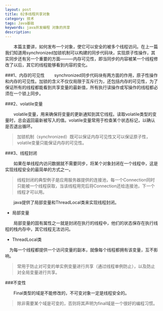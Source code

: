 ```yaml
---
layout: post
title: 02多线程共享对象
category: 技术
tags: Java基础
keywords: java并发编程 对象的共享
description:
---
```


　　本篇主要讲，如何发布一个对象，使它可以安全的被多个线程访问。在上一篇我们知道用synchronized加锁机制可以构建的同步代码块，实现原子性操作，其实同步还有另一个重要的方面———内存可见性，即当同步的内容被某一个线程修改了以后，其它的线程能够看到内容的变化。

###1、内存的可见性
　　synchronized同步代码块有两方面的作用，原子性操作和内存的可见性。加锁的含义不仅仅局限于互斥行为，还包括内存的可见性，为了保证所有的线程都能看到共享变量的最新值，所有执行读操作或写操作的线程都必须在一个锁上同步。

###2、volatile变量

　　volatile变量，用来确保将变量的更新通知到其它线程。读取volatile类型的变量时，总会返回最新被写入的值。volatile变量常用于检查某个状态标记，以确认是否退出循环。

>加锁机制（synchronized）既可以保证内存可见性又可以保证原子性，volatile变量只能保证内存的可见性。

###3、线程封闭

　　如果在单线程内访问数据就不需要同步，将某个对象封闭在一个线程中，这是实现线程安全的最简单的方式之一。

>线程封闭的典型例子是应用服务器提供的连接池，每一个Connection同时只能被一个线程获取，当该线程用完后将Connection还给连接池，下一个线程才可以用。

　　java提供了局部变量和ThreadLocal类来实现线程封闭。

* 局部变量

　　局部变量的固有属性之一就是封闭在执行的线程中，他们的状态保存在执行线程的栈内存中，其它线程无法访问。

* ThreadLocal类

　为每一个线程都提供一个访问变量的副本，就像每个线程都拥有该变量，互不影响。

>常用于防止对可变的单实例变量进行共享（通过线程单例防止），以及防止对全局变量进行共享。


###不变性

　　Final类型的域是不能修改的，不可变对象一定是线程安全的。

>除非需要某个域是可变的，否则将其声明为final域是一个很好的编程习惯。
